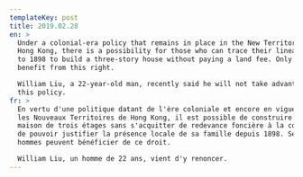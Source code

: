 ```yaml
---
templateKey: post
title: 2019.02.28
en: >
  Under a colonial-era policy that remains in place in the New Territories of
  Hong Kong, there is a possibility for those who can trace their lineage back
  to 1898 to build a three-story house without paying a land fee. Only male can
  benefit from this right.

  William Liu, a 22-year-old man, recently said he will not take advantage of
  this policy.
fr: >
  En vertu d'une politique datant de l'ère coloniale et encore en vigueur dans
  les Nouveaux Territoires de Hong Kong, il est possible de construire une
  maison de trois étages sans s'acquitter de redevance foncière à la condition
  de pouvoir justifier la présence locale de sa famille depuis 1898. Seuls les
  hommes peuvent bénéficier de ce droit. 

  William Liu, un homme de 22 ans, vient d'y renoncer.
---
```


